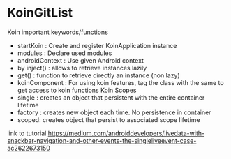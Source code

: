 # KoinGitList

Koin important keywords/functions
- startKoin : Create and register KoinApplication instance
- modules : Declare used modules
- androidContext : Use given Android context
- by inject() : allows to retrieve instances lazily
- get() : function to retrieve directly an instance (non lazy)
- koinComponent : For using koin features, tag the class with the same to get access to koin functions
Koin Scopes
- single : creates an object that persistent with the entire container lifetime
- factory : creates new object each time. No persistence in container
- scoped: creates object that persist to associated scope lifetime

 link to tutorial
https://medium.com/androiddevelopers/livedata-with-snackbar-navigation-and-other-events-the-singleliveevent-case-ac2622673150
